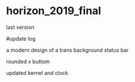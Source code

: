 # horizon_2019_final
last version

#update log

a modern design of a trans background status bar

rounded x buttom

updated kernel and clock
